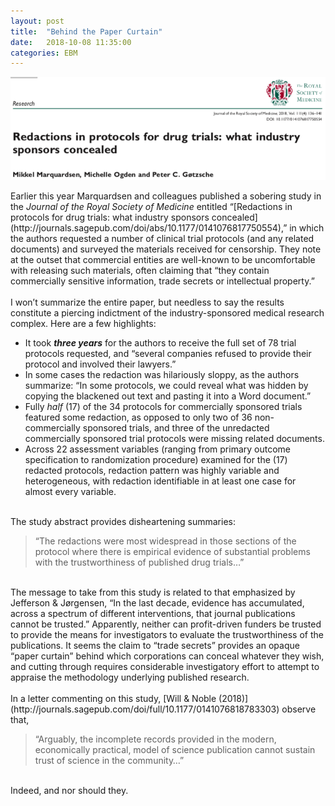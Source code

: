 ```yaml
---
layout: post
title:  "Behind the Paper Curtain"
date:   2018-10-08 11:35:00
categories: EBM
---
```


<img src="/images/MM et al 2018.png" align="center">
<br><br>
Earlier this year Marquardsen and colleagues published a sobering study in the <i>Journal of the Royal Society of Medicine</i> 
entitled “[Redactions in protocols for drug trials: 
what industry sponsors concealed](http://journals.sagepub.com/doi/abs/10.1177/0141076817750554),” in which the authors requested a number of clinical trial protocols (and any related 
documents) and surveyed the materials received for censorship. They note at the outset that commercial entities are 
well-known to be uncomfortable with releasing such materials, often claiming that “they contain commercially sensitive 
information, trade secrets or intellectual property.”
<br><br>
I won’t summarize the entire paper, but needless to say the results constitute a piercing indictment of the industry-sponsored 
medical research complex. Here are a few highlights:
<br>
<ul style=“list-style-type:square”>
<li>It took <b><i>three years</i></b> for the authors to receive the full set of 78 trial protocols requested, and 
“several companies refused to provide their protocol and involved their lawyers.”</li>
<li>In some cases the redaction was hilariously sloppy, as the authors summarize: “In some protocols, we could reveal 
what was hidden by copying the blackened out text and pasting it into a Word document.”</li>
<li>Fully <i>half</i> (17) of the 34 protocols for commercially sponsored trials featured some redaction, as opposed to 
only two of 36 non-commercially sponsored trials, and three of the unredacted commercially sponsored trial protocols were 
missing related documents.</li>
<li>Across 22 assessment variables (ranging from primary outcome specification to randomization procedure) examined for 
the (17) redacted protocols, redaction pattern was highly variable and heterogeneous, with redaction identifiable in at 
least one case for almost every variable.</li>
</ul>
<br>
The study abstract provides disheartening summaries:
<br>
<blockquote>“The redactions were most widespread in those sections of the protocol where there is empirical evidence of 
substantial problems with the trustworthiness of published drug trials…”</blockquote>
<br>
The message to take from this study is related to that emphasized by Jefferson &amp; Jørgensen, “In the last decade, evidence 
has accumulated, across a spectrum of different interventions, that journal publications cannot be trusted.” Apparently, 
neither can profit-driven funders be trusted to provide the means for investigators to evaluate the trustworthiness of the 
publications. It seems the claim to “trade secrets” provides an opaque “paper curtain” behind which corporations can conceal 
whatever they wish, and cutting through requires considerable investigatory effort to attempt to appraise the methodology 
underlying published research.
<br><br>
In a letter commenting on this study, [Will &amp; Noble (2018)](http://journals.sagepub.com/doi/full/10.1177/0141076818783303) observe that, 
<br>
<blockquote>“Arguably, the incomplete records provided in the modern, economically practical, model of science publication 
cannot sustain trust of science in the community…”</blockquote>
<br>
Indeed, and nor should they.
